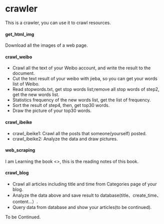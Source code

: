 # crawler

This is a crawler, you can use it to crawl resources.

#### get_html_img
Download all the images of a web page.

#### crawl_weibo
* Crawl all the text of your Weibo account, and write the result to the document.
* Cut the text result of your weibo with jieba, so you can get your words list of Weibo.
* Read stopwords.txt, get stop words list;remove all stop words of step2, get the new words list.
* Statistics frequency of the new words list, get the list of frequency.
* Sort the result of step4, then, get top30 words.
* Draw the picture of your top30 words.

#### crawl_ibeike
* crawl_ibeike1: Crawl all the posts that someone(yourself) posted.
* crawl_ibeike2: Analyze the data and draw pictures.

#### web_scraping
I am Learning the book <<Web Scraping with Python>>, this is the reading notes of this book.

#### crawl_blog
* Crawl all articles including title and time from Categories page of your blog.
* Analyze the data above and save result to database(title、create_time、content...）.
* Query data from database and show your articles(to be continued).

To be Continued.
